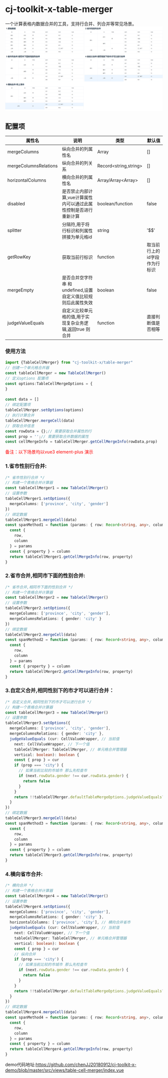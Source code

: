# cj-toolkit-x-table-merger
一个计算表格内数据合并的工具，支持行合并、列合并等常见场景。
<img src="./demo.png"/>
## 配置项

 | 属性名 | 说明 | 类型 | 默认值 | 
 | ---- | ---- | ---- | ---- | 
 | mergeColumns | 纵向合并的列属性名 | Array<string> | [] | 
 | mergeColumnsRelations | 纵向合并的列关系 | Record<string,string> | [] | 
 | horizontalColumns | 横向合并的列属性名 | Array<string>/Array<Array<string>> | [] | 
 | disabled | 是否禁止内部计算,vue计算属性内可以通过此属性控制是否进行重新计算 | boolean/function | false | 
 | splitter | 分隔符,用于将行标识和列属性拼接为单元格id | string | '$$' | 
 | getRowKey | 获取当前行标识 | function | 取当前行上的id字段作为行标识 | 
 | mergeEmpty | 是否合并空字符串 和 undefined,设置自定义值比较规则后此属性失效 | boolean | false | 
 | judgeValueEquals | 自定义比较单元格的值,用于实现复杂业务逻辑,返回true 则合并 | function | 直接判断值是否相等 | 


### 使用方法
```typescript
import {TableCellMerger} from "cj-toolkit-x/table-merger"
// 创建一个单元格合并器
const tableCellMerger = new TableCellMerger()
// 定义options 配置项
const options:TableCellMergeOptions = {
}

const data = []
// 绑定配置项
tableCellMerger.setOptions(options)
// 执行计算合并
tableCellMerger.mergeCell(data)
// 获取合并信息
const rowData = {};// 需要获取合并属性的行
const prop = '';// 需要获取合并数据的属性
const cellMergeInfo = tableCellMerger.getCellMergeInfo(rowData,prop)
```
<font color="red">备注：以下场景均以vue3 element-plus 演示</font>
### 1.省市性别行合并:
```typescript
/* 省市性别行合并 */
// 构建一个表格合并计算器
const tableCellMerger1 = new TableCellMerger()
// 设置参数
tableCellMerger1.setOptions({
  mergeColumns: ['province', 'city', 'gender']
})
// 绑定数据
tableCellMerger1.mergeCell(data)
const spanMethod1 = function (params: { row: Record<string, any>, column: { property: string } }) {
  const {
    row,
    column
  } = params
  const { property } = column
  return tableCellMerger1.getCellMergeInfo(row, property)
}
```
### 2.省市合并,相同市下面的性别合并:
```typescript
/* 省市合并,相同市下面的性别合并 */
// 构建一个表格合并计算器
const tableCellMerger2 = new TableCellMerger()
// 设置参数
tableCellMerger2.setOptions({
  mergeColumns: ['province', 'city', 'gender'],
  mergeColumnsRelations: { gender: 'city' }
})
// 绑定数据
tableCellMerger2.mergeCell(data)
const spanMethod2 = function (params: { row: Record<string, any>, column: { property: string } }) {
  const {
    row,
    column
  } = params
  const { property } = column
  return tableCellMerger2.getCellMergeInfo(row, property)
}
```
### 3.自定义合并,相同性别下的市才可以进行合并：
```typescript
/* 自定义合并,相同性别下的市才可以进行合并 */
// 构建一个表格合并计算器
const tableCellMerger3 = new TableCellMerger()
// 设置参数
tableCellMerger3.setOptions({
  mergeColumns: ['province', 'city', 'gender'],
  mergeColumnsRelations: { gender: 'city' },
  judgeValueEquals (cur: CellValueWrapper, // 当前值
    next: CellValueWrapper, // 下一个值
    tableCellMerger: TableCellMerger, // 单元格合并管理器
    vertical: boolean): boolean {
    const { prop } = cur
    if (prop === 'city') {
      // 如果当前比较的市城市 那么先检查市
      if (next.rowData.gender !== cur.rowData.gender) {
        return false
      }
    }
    return !!tableCellMerger.defaultTableMergeOptions.judgeValueEquals?.(cur, next, tableCellMerger, vertical)
  }
})
// 绑定数据
tableCellMerger3.mergeCell(data)
const spanMethod3 = function (params: { row: Record<string, any>, column: { property: string } }) {
  const {
    row,
    column
  } = params
  const { property } = column
  return tableCellMerger3.getCellMergeInfo(row, property)
}
```

### 4.横向省市合并:
```typescript
/* 横向合并 */
// 构建一个表格合并计算器
const tableCellMerger4 = new TableCellMerger()
// 设置参数
tableCellMerger4.setOptions({
  mergeColumns: ['province', 'city', 'gender'],
  mergeColumnsRelations: { gender: 'city' },
  horizontalColumns: ['province', 'city'], // 横向合并省市
  judgeValueEquals (cur: CellValueWrapper, // 当前值
    next: CellValueWrapper, // 下一个值
    tableCellMerger: TableCellMerger, // 单元格合并管理器
    vertical: boolean): boolean {
    const { prop } = cur
    // 纵向合并
    if (prop === 'city') {
      // 如果当前比较的市城市 那么先检查市
      if (next.rowData.gender !== cur.rowData.gender) {
        return false
      }
    }
    return !!tableCellMerger.defaultTableMergeOptions.judgeValueEquals?.(cur, next, tableCellMerger, vertical)
  }
})
// 绑定数据
tableCellMerger4.mergeCell(data)
const spanMethod4 = function (params: { row: Record<string, any>, column: { property: string } }) {
  const {
    row,
    column
  } = params
  const { property } = column
  return tableCellMerger4.getCellMergeInfo(row, property)
}
```
demo代码地址:https://github.com/chenJJ20180912/cj-toolkit-x-demo/blob/master/src/views/table-cell-merger/index.vue

